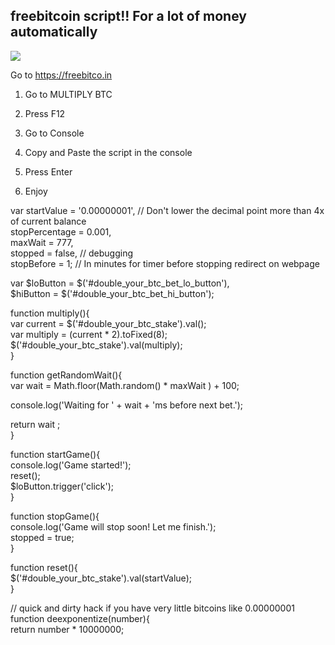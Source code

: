 <div class="row"><div class="column"><article class="PostFull hentry" itemscope="" itemtype="http://schema.org/Blog"><span><div class="PostFull__header"><h1 class="entry-title"><!-- react-text: 212 -->freebitcoin script!! For a lot of money automatically<!-- /react-text --></h1></div><div class="PostFull__body entry-content"><div class="MarkdownViewer Markdown"><div><p><img src="https://steemitimages.com/640x0/https://pbs.twimg.com/profile_images/771941643004051458/ScAR5Tf2.jpg" srcset="https://steemitimages.com/640x0/https://pbs.twimg.com/profile_images/771941643004051458/ScAR5Tf2.jpg 1x, https://steemitimages.com/1280x0/https://pbs.twimg.com/profile_images/771941643004051458/ScAR5Tf2.jpg 2x"></p>
<p>Go to  <a href="https://freebitco.in" rel="nofollow noopener" target="_blank">https://freebitco.in</a></p>
<ol>
<li><p>Go to MULTIPLY BTC</p></li>
<li><p>Press F12</p></li>
<li><p>Go to Console</p></li>
<li><p>Copy and Paste the script in the console</p></li>
<li><p>Press Enter</p></li>
<li><p>Enjoy</p></li>
</ol>
<p>var startValue = '0.00000001', // Don't lower the decimal point more than 4x of current balance<br>
stopPercentage = 0.001,<br>
maxWait = 777,<br>
stopped = false, // debugging<br>
stopBefore = 1; // In minutes for timer before stopping redirect on webpage</p>
<p>var $loButton = $('#double_your_btc_bet_lo_button'),<br>
$hiButton = $('#double_your_btc_bet_hi_button');</p>
<p>function multiply(){<br>
var current = $('#double_your_btc_stake').val();<br>
var multiply = (current * 2).toFixed(8);<br>
$('#double_your_btc_stake').val(multiply);<br>
}</p>
<p>function getRandomWait(){<br>
var wait = Math.floor(Math.random() * maxWait ) + 100;</p>
<p>console.log('Waiting for ' + wait + 'ms before next bet.');</p>
<p>return wait ;<br>
}</p>
<p>function startGame(){<br>
console.log('Game started!');<br>
reset();<br>
$loButton.trigger('click');<br>
}</p>
<p>function stopGame(){<br>
console.log('Game will stop soon! Let me finish.');<br>
stopped = true;<br>
}</p>
<p>function reset(){<br>
$('#double_your_btc_stake').val(startValue);<br>
}</p>
<p>// quick and dirty hack if you have very little bitcoins like 0.00000001<br>
function deexponentize(number){<br>
return number * 10000000;</p>
</div></div></div></span><div class="row"><div class="column large-8 medium-10 small-12"></div></div></article></div></div>
